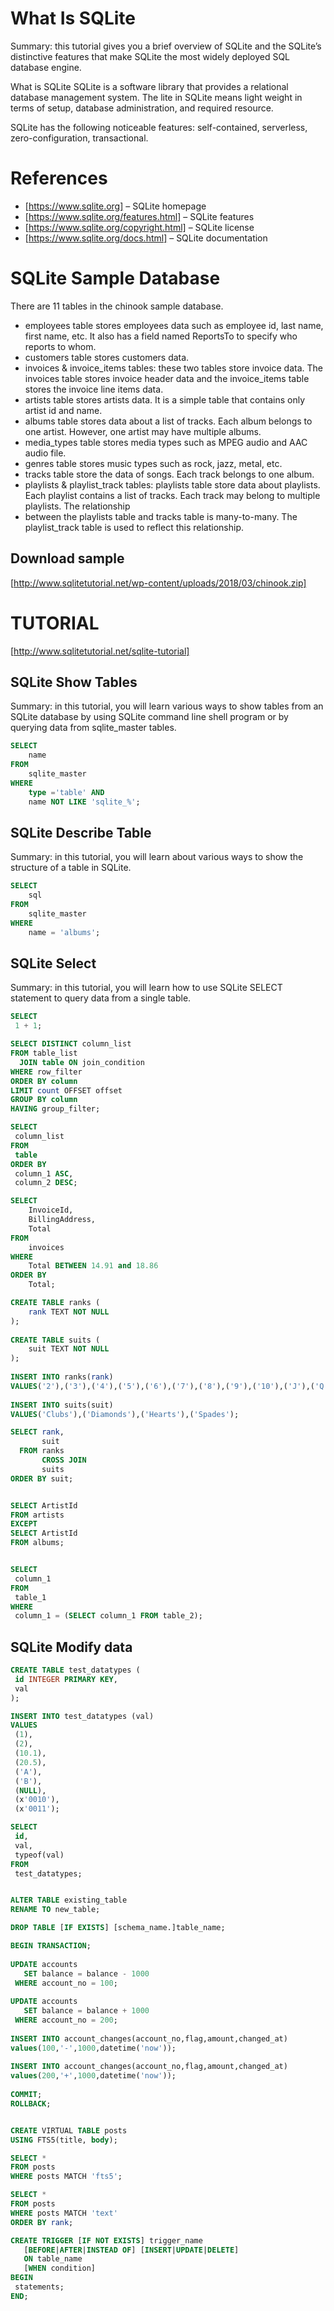 # What Is SQLite
Summary: this tutorial gives you a brief overview of SQLite and the SQLite’s distinctive features that make SQLite the most widely deployed SQL database engine.

What is SQLite
SQLite is a software library that provides a relational database management system. The lite in SQLite means light weight in terms of setup, database administration, and required resource.

SQLite has the following noticeable features: self-contained, serverless, zero-configuration, transactional.

# References
  * [https://www.sqlite.org] – SQLite homepage
  * [https://www.sqlite.org/features.html] – SQLite features
  * [https://www.sqlite.org/copyright.html] – SQLite license
  * [https://www.sqlite.org/docs.html] – SQLite documentation
# SQLite Sample Database
There are 11 tables in the chinook sample database.

  * employees table stores employees data such as employee id, last name, first name, etc. It also has a field named ReportsTo to specify who reports to whom.
  * customers table stores customers data.
  * invoices & invoice_items tables: these two tables store invoice data. The invoices table stores invoice header data and the invoice_items table stores the invoice line items data.
  * artists table stores artists data. It is a simple table that contains only artist id and name.
  * albums table stores data about a list of tracks. Each album belongs to one artist. However, one artist may have multiple albums.
  * media_types table stores media types such as MPEG audio and AAC audio file.
  * genres table stores music types such as rock, jazz, metal, etc.
  * tracks table store the data of songs. Each track belongs to one album.
  * playlists & playlist_track tables: playlists table store data about playlists. Each playlist contains a list of tracks. Each track may belong to multiple playlists. The relationship
  * between the playlists table and tracks table is many-to-many. The playlist_track table is used to reflect this relationship.
## Download sample
  [http://www.sqlitetutorial.net/wp-content/uploads/2018/03/chinook.zip]

# TUTORIAL 
  [http://www.sqlitetutorial.net/sqlite-tutorial]
## SQLite Show Tables

Summary: in this tutorial, you will learn various ways to show tables from an SQLite database by using SQLite command line shell program or by querying data from sqlite_master tables.

```sql
SELECT 
    name
FROM 
    sqlite_master 
WHERE 
    type ='table' AND 
    name NOT LIKE 'sqlite_%';
```

## SQLite Describe Table
 
Summary: in this tutorial, you will learn about various ways to show the structure of a table in SQLite.

```sql
SELECT
    sql 
FROM 
    sqlite_master 
WHERE 
    name = 'albums';
```

## SQLite Select

Summary: in this tutorial, you will learn how to use SQLite SELECT statement to query data from a single table.

```sql
SELECT
 1 + 1;

SELECT DISTINCT column_list
FROM table_list
  JOIN table ON join_condition
WHERE row_filter
ORDER BY column
LIMIT count OFFSET offset
GROUP BY column
HAVING group_filter;

SELECT
 column_list
FROM
 table
ORDER BY
 column_1 ASC,
 column_2 DESC;

SELECT
    InvoiceId,
    BillingAddress,
    Total
FROM
    invoices
WHERE
    Total BETWEEN 14.91 and 18.86    
ORDER BY
    Total; 

CREATE TABLE ranks (
    rank TEXT NOT NULL
);
 
CREATE TABLE suits (
    suit TEXT NOT NULL
);
 
INSERT INTO ranks(rank) 
VALUES('2'),('3'),('4'),('5'),('6'),('7'),('8'),('9'),('10'),('J'),('Q'),('K'),('A');
 
INSERT INTO suits(suit) 
VALUES('Clubs'),('Diamonds'),('Hearts'),('Spades');

SELECT rank,
       suit
  FROM ranks
       CROSS JOIN
       suits
ORDER BY suit;


SELECT ArtistId
FROM artists
EXCEPT
SELECT ArtistId
FROM albums;


SELECT
 column_1
FROM
 table_1
WHERE
 column_1 = (SELECT column_1 FROM table_2);
```

## SQLite Modify data

```sql
CREATE TABLE test_datatypes (
 id INTEGER PRIMARY KEY,
 val
);

INSERT INTO test_datatypes (val)
VALUES
 (1),
 (2),
 (10.1),
 (20.5),
 ('A'),
 ('B'),
 (NULL),
 (x'0010'),
 (x'0011');

SELECT
 id,
 val,
 typeof(val)
FROM
 test_datatypes;


ALTER TABLE existing_table
RENAME TO new_table;

DROP TABLE [IF EXISTS] [schema_name.]table_name;

BEGIN TRANSACTION;
 
UPDATE accounts
   SET balance = balance - 1000
 WHERE account_no = 100;
 
UPDATE accounts
   SET balance = balance + 1000
 WHERE account_no = 200;
 
INSERT INTO account_changes(account_no,flag,amount,changed_at) 
values(100,'-',1000,datetime('now'));
 
INSERT INTO account_changes(account_no,flag,amount,changed_at) 
values(200,'+',1000,datetime('now'));
 
COMMIT;
ROLLBACK;


CREATE VIRTUAL TABLE posts 
USING FTS5(title, body);

SELECT * 
FROM posts 
WHERE posts MATCH 'fts5';

SELECT * 
FROM posts 
WHERE posts MATCH 'text' 
ORDER BY rank;

CREATE TRIGGER [IF NOT EXISTS] trigger_name 
   [BEFORE|AFTER|INSTEAD OF] [INSERT|UPDATE|DELETE] 
   ON table_name
   [WHEN condition]
BEGIN
 statements;
END;
```